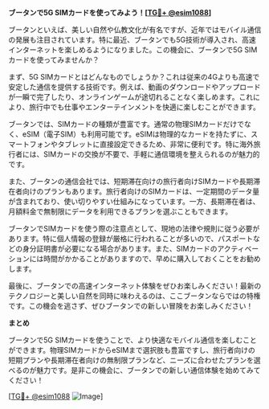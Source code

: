 **ブータンで5G SIMカードを使ってみよう！[[TG💪+ @esim1088](https://t.me/s/esim1088)]**

ブータンといえば、美しい自然や仏教文化が有名ですが、近年ではモバイル通信の発展も注目されています。特に最近、ブータンでも5G技術が導入され、高速インターネットを楽しめるようになりました。この機会に、ブータンで5G SIMカードを使ってみませんか？

まず、5G SIMカードとはどんなものでしょうか？これは従来の4Gよりも高速で安定した通信を提供する技術です。例えば、動画のダウンロードやアップロードが一瞬で完了したり、オンラインゲームが途切れることなく楽しめます。これにより、旅行中でも仕事やエンターテインメントを快適に楽しむことができます。

ブータンでは、SIMカードの種類が豊富です。通常の物理SIMカードだけでなく、eSIM（電子SIM）も利用可能です。eSIMは物理的なカードを持たずに、スマートフォンやタブレットに直接設定できるため、非常に便利です。特に海外旅行者には、SIMカードの交換が不要で、手軽に通信環境を整えられるのが魅力的です。

また、ブータンの通信会社では、短期滞在向けの旅行者向けSIMカードや長期滞在者向けのプランもあります。旅行者向けのSIMカードは、一定期間のデータ量が含まれており、使い切りやすい仕組みになっています。一方、長期滞在者は、月額料金で無制限にデータを利用できるプランを選ぶこともできます。

ブータンでSIMカードを使う際の注意点として、現地の法律や規則に従う必要があります。特に個人情報の登録が厳格に行われることが多いので、パスポートなどの身分証明書が必要になる場合があります。また、SIMカードのアクティベーションには時間がかかることがありますので、早めに購入しておくことをお勧めします。

最後に、ブータンでの高速インターネット体験をぜひお楽しみください！最新のテクノロジーと美しい自然を同時に味わえるのは、ここブータンならではの特権です。この機会を逃さず、ぜひブータンでの新しい冒険をお楽しみください！

**まとめ**

ブータンで5G SIMカードを使うことで、より快適なモバイル通信を楽しむことができます。物理SIMカードからeSIMまで選択肢も豊富ですし、旅行者向けの短期プランや長期滞在者向けの無制限プランなど、ニーズに合わせたプランを選べるのが魅力です。是非この機会に、ブータンでの新しい通信体験を始めてみてください！

[[TG💪+ @esim1088](https://t.me/s/esim1088) ![Image](https://i.postimg.cc/Y0z9fWf4/image.png)]